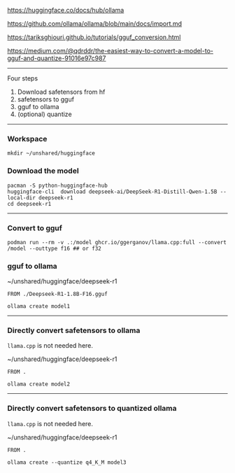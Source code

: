 https://huggingface.co/docs/hub/ollama

https://github.com/ollama/ollama/blob/main/docs/import.md

https://tariksghiouri.github.io/tutorials/gguf_conversion.html

https://medium.com/@qdrddr/the-easiest-way-to-convert-a-model-to-gguf-and-quantize-91016e97c987

-----------------

Four steps
1. Download safetensors from hf
2. safetensors to gguf
3. gguf to ollama
4. (optional) quantize

------------------

### Workspace
```
mkdir ~/unshared/huggingface
```

### Download the model
```
pacman -S python-huggingface-hub
huggingface-cli  download deepseek-ai/DeepSeek-R1-Distill-Qwen-1.5B --local-dir deepseek-r1
cd deepseek-r1
```

-------------

### Convert to gguf
```
podman run --rm -v .:/model ghcr.io/ggerganov/llama.cpp:full --convert /model --outtype f16 ## or f32
```

### gguf to ollama
~/unshared/huggingface/deepseek-r1
```
FROM ./Deepseek-R1-1.8B-F16.gguf
```
```
ollama create model1
```

----------------------

### Directly convert safetensors to ollama
`llama.cpp` is not needed here.

~/unshared/huggingface/deepseek-r1
```
FROM .
```
```
ollama create model2
```
--------------------

### Directly convert safetensors to quantized ollama
`llama.cpp` is not needed here.

~/unshared/huggingface/deepseek-r1
```
FROM .
```
```
ollama create --quantize q4_K_M model3
```
